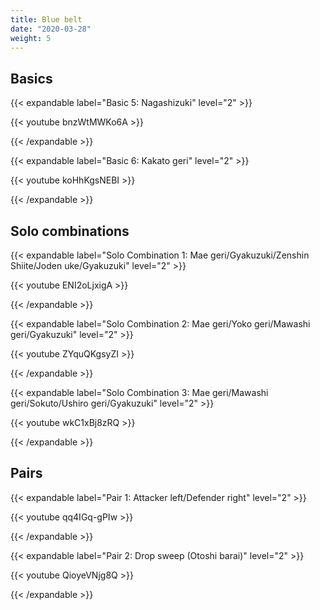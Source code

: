 ```yaml
---
title: Blue belt
date: "2020-03-28"
weight: 5
---
```


## Basics

{{< expandable label="Basic 5: Nagashizuki" level="2" >}}

{{< youtube bnzWtMWKo6A >}}

{{< /expandable >}}

{{< expandable label="Basic 6: Kakato geri" level="2" >}}

{{< youtube koHhKgsNEBI >}}

{{< /expandable >}}


## Solo combinations

{{< expandable label="Solo Combination 1: Mae geri/Gyakuzuki/Zenshin Shiite/Joden uke/Gyakuzuki" level="2" >}}

{{< youtube ENI2oLjxigA >}}

{{< /expandable >}}

{{< expandable label="Solo Combination 2: Mae geri/Yoko geri/Mawashi geri/Gyakuzuki" level="2" >}}

{{< youtube ZYquQKgsyZI >}}

{{< /expandable >}}

{{< expandable label="Solo Combination 3: Mae geri/Mawashi geri/Sokuto/Ushiro geri/Gyakuzuki" level="2" >}}

{{< youtube wkC1xBj8zRQ >}}

{{< /expandable >}}


## Pairs

{{< expandable label="Pair 1: Attacker left/Defender right" level="2" >}}

{{< youtube qq4IGq-gPIw >}}

{{< /expandable >}}

{{< expandable label="Pair 2: Drop sweep (Otoshi barai)" level="2" >}}

{{< youtube QioyeVNjg8Q >}}

{{< /expandable >}}
